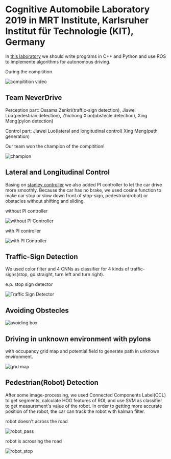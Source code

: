 # Cognitive Automobile Laboratory 2019 in MRT Institute, Karlsruher Institut für Technologie (KIT), Germany
In [this laboratory](https://www.mrt.kit.edu/lehre_SS_Kognitive_Automobile_Labor.php) we should write programs in C++ and Python and use ROS to implemente algorithms for autonomous driving.

During the compitition

![compitition video](https://github.com/JerryLudwigLuo/cognitive_automobile_laboratory/blob/master/anicar3_kal4/image/compitition.gif)

## Team NeverDrive

Perception part: Ossama Zenkri(traffic-sign detection), Jiawei Luo(pedestrian detection), Zhichong Xiao(obstecle detection), Xing Meng(pylon detection)

Control part: Jiawei Luo(lateral and longitudinal control) Xing Meng(path generation)

Our team won the champion of the compitition!

![champion](https://github.com/JerryLudwigLuo/cognitive_automobile_laboratory/blob/master/anicar3_kal4/image/champion.jpg)

## Lateral and Longitudinal Control

Basing on [stanley controller](http://ai.stanford.edu/~gabeh/papers/hoffmann_stanley_control07.pdf) we also added PI controller to let the car drive more smoothly. Because the car has no brake, we used cosine function to make car stop or slow down front of stop-sign, pedestrian(robot) or obstacles without shifting and sliding.

without PI controller

![without PI Controller](https://github.com/JerryLudwigLuo/cognitive_automobile_laboratory/blob/master/anicar3_kal4/image/without.gif)

with PI controller

![with PI Controller](https://github.com/JerryLudwigLuo/cognitive_automobile_laboratory/blob/master/anicar3_kal4/image/with.gif)

## Traffic-Sign Detection

We used color filter and 4 CNNs as classifier for 4 kinds of traffic-signs(stop, go straight, turn left and turn right).

e.p. stop sign detector

![Traffic Sign Detector](https://github.com/JerryLudwigLuo/cognitive_automobile_laboratory/blob/master/anicar3_kal4/image/sign.gif)

## Avoiding Obstecles

![avoiding box](https://github.com/JerryLudwigLuo/cognitive_automobile_laboratory/blob/master/anicar3_kal4/image/box.gif)

## Driving in unknown environment with pylons

with occupancy grid map and potential field to generate path in unknown environment. 

![grid map](https://github.com/JerryLudwigLuo/cognitive_automobile_laboratory/blob/master/anicar3_kal4/image/pylon.gif)

## Pedestrian(Robot) Detection

After some image-processing, we used Connected Components Label(CCL) to get segments, calculate HOG features of ROI, and use SVM as classifier to get measurement's value of the robot. In order to getting more accurate position of the robot, the car can track the robot with kalman filter.

robot doesn't across the road

![robot_pass](https://github.com/JerryLudwigLuo/cognitive_automobile_laboratory/blob/master/anicar3_kal4/image/robot1.gif)

robot is acrossing the road

![robot_stop](https://github.com/JerryLudwigLuo/cognitive_automobile_laboratory/blob/master/anicar3_kal4/image/robot2.gif)